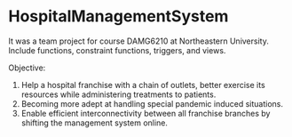 # HospitalManagementSystem
It was a team project for course DAMG6210 at Northeastern University.
Include functions, constraint functions, triggers, and views.

Objective:
1. Help a hospital franchise with a chain of outlets, better exercise its resources while administering treatments to patients.
2. Becoming more adept at handling special pandemic induced situations.
3. Enable efficient interconnectivity between all franchise branches by shifting the management system online.

